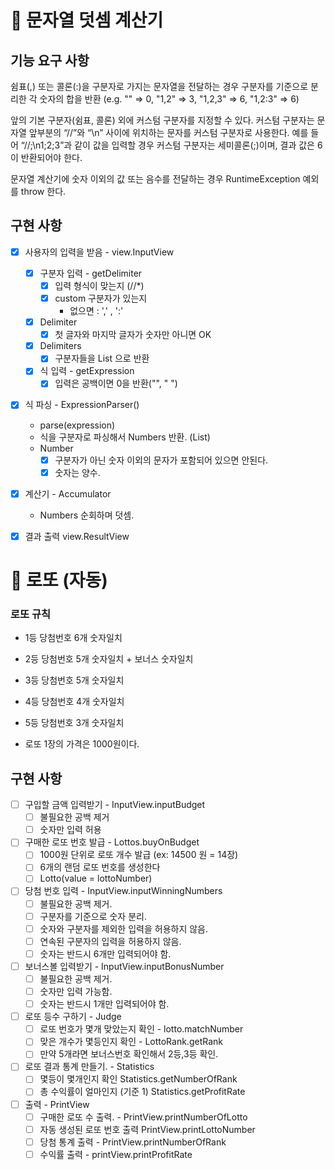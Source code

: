 # 📌 문자열 덧셈 계산기

## 기능 요구 사항

쉼표(,) 또는 콜론(:)을 구분자로 가지는 문자열을 전달하는 경우 구분자를 기준으로 분리한 각 숫자의 합을 반환 (e.g. "" => 0, "1,2" => 3, "1,2,3"
=> 6, "1,2:3" => 6)

앞의 기본 구분자(쉼표, 콜론) 외에 커스텀 구분자를 지정할 수 있다. 커스텀 구분자는 문자열 앞부분의 “//”와 “\n” 사이에 위치하는 문자를 커스텀 구분자로 사용한다. 예를
들어 “//;\n1;2;3”과 같이 값을 입력할 경우 커스텀 구분자는 세미콜론(;)이며, 결과 값은 6이 반환되어야 한다.

문자열 계산기에 숫자 이외의 값 또는 음수를 전달하는 경우 RuntimeException 예외를 throw 한다.

## 구현 사항

- [X] 사용자의 입력을 받음 - view.InputView
    - [x] 구분자 입력 - getDelimiter
        - [X] 입력 형식이 맞는지 (//*)
        - [X] custom 구분자가 있는지
            - 없으면 : ',' , ':'
    - [X] Delimiter
        - [X] 첫 글자와 마지막 글자가 숫자만 아니면 OK
    - [x] Delimiters
        - [X] 구분자들을 List<String> 으로 반환
    - [X] 식 입력 - getExpression
        - [X] 입력은 공백이면 0을 반환("", " ")

- [X] 식 파싱 - ExpressionParser()
    - parse(expression)
    - 식을 구분자로 파싱해서 Numbers 반환. (List<Number>)
    - Number
        - [X] 구분자가 아닌 숫자 이외의 문자가 포함되어 있으면 안된다.
        - [X] 숫자는 양수.

- [X] 계산기 - Accumulator
    - Numbers 순회하며 덧셈.

- [X] 결과 출력 view.ResultView


# 📌 로또 (자동)
### 로또 규칙
- 1등 당첨번호 6개 숫자일치
- 2등 당첨번호 5개 숫자일치 + 보너스 숫자일치
- 3등 당첨번호 5개 숫자일치
- 4등 당첨번호 4개 숫자일치
- 5등 당첨번호 3개 숫자일치

- 로또 1장의 가격은 1000원이다.

## 구현 사항
- [ ] 구입할 금액 입력받기 - InputView.inputBudget
  - [ ] 불필요한 공백 제거
  - [ ] 숫자만 입력 허용

- [ ] 구매한 로또 번호 발급 - Lottos.buyOnBudget
  - [ ] 1000원 단위로 로또 개수 발급 (ex: 14500 원 = 14장)
  - [ ] 6개의 랜덤 로또 번호를 생성한다
  - [ ] Lotto(value = lottoNumber)

- [ ] 당첨 번호 입력 - InputView.inputWinningNumbers 
  - [ ] 불필요한 공백 제거.
  - [ ] 구분자를 기준으로 숫자 분리.
  - [ ] 숫자와 구분자를 제외한 입력을 허용하지 않음.
  - [ ] 연속된 구분자의 입력을 허용하지 않음.
  - [ ] 숫자는 반드시 6개만 입력되어야 함.
  
- [ ] 보너스볼 입력받기 - InputView.inputBonusNumber
  - [ ] 불필요한 공백 제거.
  - [ ] 숫자만 입력 가능함.
  - [ ] 숫자는 반드시 1개만 입력되어야 함.
    
- [ ] 로또 등수 구하기 - Judge
  - [ ] 로또 번호가 몇개 맞았는지 확인 - lotto.matchNumber
  - [ ] 맞은 개수가 몇등인지 확인 - LottoRank.getRank
  - [ ] 만약 5개라면 보너스번호 확인해서 2등,3등 확인.

- [ ] 로또 결과 통계 만들기. - Statistics
  - [ ] 몇등이 몇개인지 확인 Statistics.getNumberOfRank
  - [ ] 총 수익률이 얼마인지 (기준 1) Statistics.getProfitRate

- [ ] 출력 - PrintView
  - [ ] 구매한 로또 수 출력. - PrintView.printNumberOfLotto
  - [ ] 자동 생성된 로또 번호 출력 PrintView.printLottoNumber
  - [ ] 당첨 통계 출력 - PrintView.printNumberOfRank
  - [ ] 수익률 출력 - printView.printProfitRate
